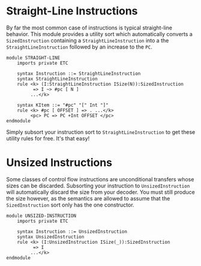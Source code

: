 # Straight-Line Instructions

By far the most common case of instructions is typical straight-line
behavior. This module provides a utility sort which automatically
converts a `SizedInstruction` containing a `StraightLineInstruction`
into a the `StraightLineInstruction` followed by an increase to the `PC`.

```k
module STRAIGHT-LINE
    imports private ETC

    syntax Instruction ::= StraightLineInstruction
    syntax StraightLineInstruction
    rule <k> (I:StraightLineInstruction ISize(N)):SizedInstruction
          => I ~> #pc [ N ]
         ...</k>

    syntax KItem ::= "#pc" "[" Int "]"
    rule <k> #pc [ OFFSET ] => . ...</k>
         <pc> PC => PC +Int OFFSET </pc>
endmodule
```

Simply subsort your instruction sort to `StraightLineInstruction` to
get these utility rules for free. It's that easy!

# Unsized Instructions

Some classes of control flow instructions are unconditional transfers
whose sizes can be discarded. Subsorting your instruction to `UnsizedInstruction`
will automatically discard the size from your decoder. You must still
produce the size however, as the semantics are allowed to assume that the
`SizedInstruction` sort only has the one constructor.

```k
module UNSIZED-INSTRUCTION
    imports private ETC

    syntax Instruction ::= UnsizedInstruction
    syntax UnsizedInstruction
    rule <k> (I:UnsizedInstruction ISize(_)):SizedInstruction
          => I
         ...</k>
endmodule
```
